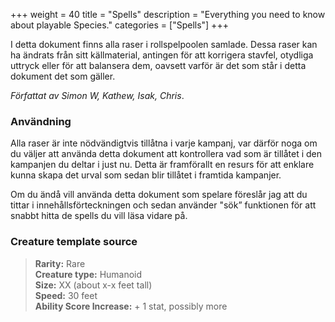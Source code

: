 +++
weight = 40
title = "Spells"
description = "Everything you need to know about playable Species."
categories = ["Spells"]
+++

I detta dokument finns alla raser i rollspelpoolen samlade. Dessa raser kan ha
ändrats från sitt källmaterial, antingen för att korrigera stavfel, otydliga
uttryck eller för att balansera dem, oavsett varför är det som står i detta
dokument det som gäller.

_Författat av Simon W, Kathew, Isak, Chris_.

### Användning

Alla raser är inte nödvändigtvis tillåtna i varje kampanj, var därför noga om du
väljer att använda detta dokument att kontrollera vad som är tillåtet i den
kampanjen du deltar i just nu. Detta är framförallt en resurs för att enklare
kunna skapa det urval som sedan blir tillåtet i framtida kampanjer.

Om du ändå vill använda detta dokument som spelare föreslår jag att du tittar i
innehållsförteckningen och sedan använder "sök” funktionen för att snabbt hitta
de spells du vill läsa vidare på.

### Creature template source

> **Rarity:** Rare  
> **Creature type:** Humanoid  
> **Size:** XX (about x-x feet tall)  
> **Speed:** 30 feet  
> **Ability Score Increase:** \+ 1 stat, possibly more
